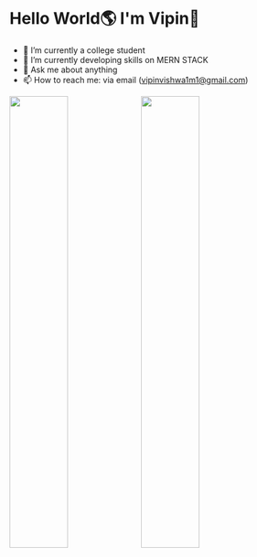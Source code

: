 # Hello World🌎 I'm Vipin👋

- 🔭 I’m currently a college student
- 🌱 I’m currently developing skills on MERN STACK
- 💬 Ask me about anything
- 📫 How to reach me: via email (vipinvishwa1m1@gmail.com)

<div>
  <img align="left" width="45%" src="https://github-readme-stats.vercel.app/api?username=Vipin675&show_icons=true&theme=radical"/>
  <img align="center" width="45%" src="https://github-readme-stats.vercel.app/api/top-langs/?username=Vipin675&layout=compact"/>
</div>
<!--
**Vipin675/Vipin675** is a ✨ _special_ ✨ repository because its `README.md` (this file) appears on your GitHub profile.
Here are some ideas to get you started:
  - 👯 I’m looking to collaborate on ...
  - 🤔 I’m looking for help with ...
  - 😄 Pronouns: ...
  - ⚡ Fun fact: ...
-->
